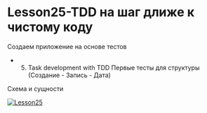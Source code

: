 # Lesson25-TDD на шаг длиже к чистому коду

Создаем приложение на основе тестов
 - 5. Task development with TDD Первые тесты для структуры (Создание - Запись - Дата)

Схема и сущности

<a href="https://ibb.co/sV8r9qg"><img src="https://i.ibb.co/RDRWTcg/Lesson25.jpg" alt="Lesson25" border="0"></a>
